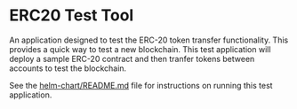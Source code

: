 # ERC20 Test Tool

An application designed to test the ERC-20 token transfer functionality. This provides a quick way to test a new blockchain. This test application will deploy a sample ERC-20 contract and then tranfer tokens between accounts to test the blockchain.

See the [helm-chart/README.md](./helm-chart/README.md) file for instructions on running this test application.
